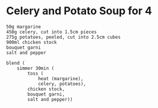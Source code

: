 Celery and Potato Soup for 4
============================

    50g margarine
    450g celery, cut into 1.5cm pieces
    275g potatoes, peeled, cut into 2.5cm cubes
    900ml chicken stock
    bouquet garni
    salt and pepper

    blend (
        simmer 30min (
            toss (
                heat (margarine),
                celery, potatoes),
            chicken stock,
            bouquet garni,
            salt and pepper))
